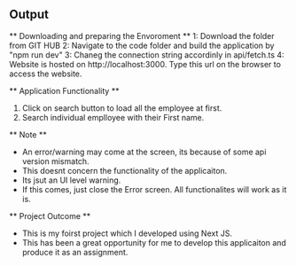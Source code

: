 ## Output

** Downloading and preparing the Envoroment **
   1: Download the folder from GIT HUB
   2: Navigate to the code folder and build the application by "npm run dev"
   3: Chaneg the connection string accordinly in api/fetch.ts
   4: Website is hosted on http://localhost:3000. Type this url on the browser to access the website.

** Application Functionality **
   1. Click on search button to load all the employee at first.
   2. Search individual emplloyee with their First name.

** Note **
   - An error/warning may come at the screen, its because of some api version mismatch. 
   - This doesnt concern the functionality of the applicaiton. 
   - Its jsut an UI level warning. 
   - If this comes, just close the Error screen. All functionalites will work as it is.


** Project Outcome **
   - This is my foirst project which I developed using Next JS. 
   - This has been a great opportunity for me to develop this applicaiton and produce 
     it as an assignment.

   